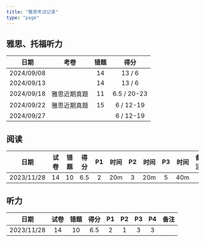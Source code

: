 ```yaml
---
title: "雅思考试记录"
type: "page"
---
```


## 雅思、托福听力

|日期         | 考卷          | 错题    |  得分         | 
|:----------:|:-------------:|:-------:|:-------------:|
|2024/09/08  |               | 14      | 13  / 6       |
|2024/09/13  |               | 14      | 13 / 6        |
|2024/09/18  | 雅思近期真题   | 11      | 6.5 / 20-23   |
|2024/09/22  | 雅思近期真题   | 15      | 6 / 12-19     |
|2024/09/27  |               |       | 6 / 12-19     |

## 阅读

|日期         | 试卷     | 错题    |  得分    | P1     | 时间     | P2       | 时间     | P3      | 时间    |备注|
|:----------:|:-------:|:-------:|:-------:|:-------:|:-------:|:--------:|:--------:|:-------:|:------:|---------|
|2023/11/28  | 14      | 10      | 6.5     | 2       | 20m     | 3        | 20m     | 5        | 40m    | |

## 听力

|日期         | 试卷     | 错题    |  得分    | P1     | P2     | P3       | P4       |备注|
|:----------:|:-------:|:-------:|:-------:|:-------:|:-------:|:--------:|:--------:|---------|
|2023/11/28  | 14      | 10      | 6.5     | 2       | 1       | 3        | 3       |  |